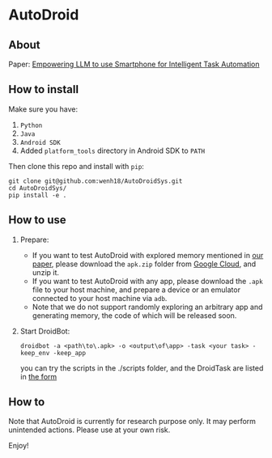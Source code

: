 # AutoDroid
## About
Paper: [Empowering LLM to use Smartphone for Intelligent Task Automation](https://arxiv.org/abs/2308.15272)
## How to install
Make sure you have:

1. `Python` 
2. `Java`
3. `Android SDK`
4. Added `platform_tools` directory in Android SDK to `PATH`

Then clone this repo and install with `pip`:

```shell
git clone git@github.com:wenh18/AutoDroidSys.git
cd AutoDroidSys/
pip install -e .
```

[//]: # (If successfully installed, you should be able to execute `droidbot -h`.)

## How to use

1. Prepare:
    + If you want to test AutoDroid with explored memory mentioned in [our paper](https://arxiv.org/abs/2308.15272), please download the `apk.zip` folder from [Google Cloud](https://drive.google.com/file/d/1KfSc78bauVJxMYduNXtyxb31VFGiDYSO/view?usp=share_link), and unzip it.
    + If you want to test AutoDroid with any app, please download the `.apk` file to your host machine, and prepare a device or an emulator connected to your host machine via `adb`. 
    + Note that we do not support randomly exploring an arbitrary app and generating memory, the code of which will be released soon.

2. Start DroidBot:
   ```shell
   droidbot -a <path\to\.apk> -o <output\of\app> -task <your task> -keep_env -keep_app
   ```
   you can try the scripts in the ./scripts folder, and the DroidTask are listed in [the form](https://docs.google.com/spreadsheets/d/1r2v9BtQ-Xlsc5tUIFZbkBodL07bqKcCnaaaYAJQnUHU/edit?usp=sharing)

## How to 

Note that AutoDroid is currently for research purpose only. It may perform unintended actions. Please use at your own risk.

Enjoy!